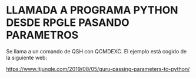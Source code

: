 # LLAMADA A PROGRAMA PYTHON DESDE RPGLE PASANDO PARAMETROS

Se llama a un comando de QSH con QCMDEXC.
El ejemplo está cogido de la siguiente web:

https://www.itjungle.com/2019/08/05/guru-passing-parameters-to-python/
